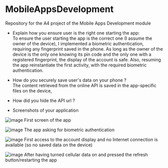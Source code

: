 # MobileAppsDevelopment
Repository for the A4 project of the Mobile Apps Development module


- Explain how you ensure user is the right one starting the app:<br/>
To ensure the user starting the app is the correct one (I assume the owner of the device), I implemented a biometric authentication, requiring any fingerprint saved in the phone. As long as the owner of the device is the only one knowing its pin code and the only one with a registered fingerprint, the display of the account is safe. Also, resuming the app reinstantiate the first activity, with the required biometric authentication.

- How do you securely save user's data on your phone ?<br/>
The content retrieved from the online API is saved in the app-specific files on the device, 

- How did you hide the API url ?<br/>


- Screenshots of your application<br/>

![image](https://user-images.githubusercontent.com/63497586/110257581-c31dc300-7f9e-11eb-89d4-9c828ce8e1e1.png)
First screen of the app

![image](https://user-images.githubusercontent.com/63497586/110257587-cb75fe00-7f9e-11eb-952e-9ad4d108218a.png)
The app asking for biometric authentication

![image](https://user-images.githubusercontent.com/63497586/110258348-73d99180-7fa2-11eb-8510-55dddf674b7f.png)
First access to the account display and no Internet connection is available (so no saved data on the device)

![image](https://user-images.githubusercontent.com/63497586/110258383-a4213000-7fa2-11eb-8815-853e303fd5a3.png)
After having turned cellular data on and pressed the refresh button/restarting the app
